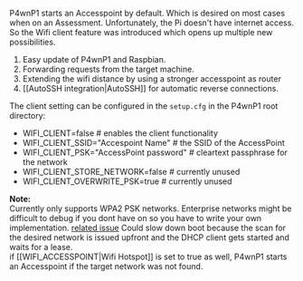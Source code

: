 P4wnP1 starts an Accesspoint by default. Which is desired on most cases when on an Assessment. Unfortunately, the Pi doesn't have internet access. So the Wifi client feature was introduced which opens up multiple new possibilities.

1. Easy update of P4wnP1 and Raspbian.
2. Forwarding requests from the target machine.
3. Extending the wifi distance by using a stronger accesspoint as router
4. [[AutoSSH integration|AutoSSH]] for automatic reverse connections.

The client setting can be configured in the `setup.cfg` in the P4wnP1 root directory:

* WIFI_CLIENT=false # enables the client functionality
* WIFI_CLIENT_SSID="Accespoint Name" # the SSID of the AccessPoint
* WIFI_CLIENT_PSK="AccessPoint password" # cleartext passphrase for the network
* WIFI_CLIENT_STORE_NETWORK=false # currently unused
* WIFI_CLIENT_OVERWRITE_PSK=true # currently unused

**Note:**  
Currently only supports WPA2 PSK networks. Enterprise networks might be difficult to debug if you dont have on so you have to write your own implementation. [related issue](https://github.com/mame82/P4wnP1/issues/106)
Could slow down boot because the scan for the desired network is issued upfront and the DHCP client gets started and waits for a lease.  
if [[WIFI_ACCESSPOINT|Wifi Hotspot]] is set to true as well, P4wnP1 starts an Accesspoint if the target network was not found.
